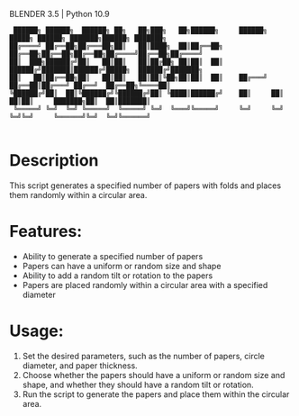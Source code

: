 BLENDER 3.5 | Python 10.9
```
 ██████╗ ██████╗  ██████╗ ██╗   ██╗███╗   ██╗██████╗     ██████╗  █████╗ ██████╗ ███████╗██████╗ ███████╗
██╔════╝ ██╔══██╗██╔═══██╗██║   ██║████╗  ██║██╔══██╗    ██╔══██╗██╔══██╗██╔══██╗██╔════╝██╔══██╗██╔════╝
██║  ███╗██████╔╝██║   ██║██║   ██║██╔██╗ ██║██║  ██║    ██████╔╝███████║██████╔╝█████╗  ██████╔╝███████╗
██║   ██║██╔══██╗██║   ██║██║   ██║██║╚██╗██║██║  ██║    ██╔═══╝ ██╔══██║██╔═══╝ ██╔══╝  ██╔══██╗╚════██║
╚██████╔╝██║  ██║╚██████╔╝╚██████╔╝██║ ╚████║██████╔╝    ██║     ██║  ██║██║     ███████╗██║  ██║███████║
 ╚═════╝ ╚═╝  ╚═╝ ╚═════╝  ╚═════╝ ╚═╝  ╚═══╝╚═════╝     ╚═╝     ╚═╝  ╚═╝╚═╝     ╚══════╝╚═╝  ╚═╝╚══════╝
                                                                                                         
```

# Description

This script generates a specified number of papers with folds and places them randomly within a circular area.

# Features:
- Ability to generate a specified number of papers
- Papers can have a uniform or random size and shape
- Ability to add a random tilt or rotation to the papers
- Papers are placed randomly within a circular area with a specified diameter

# Usage:
1. Set the desired parameters, such as the number of papers, circle diameter, and paper thickness.
2. Choose whether the papers should have a uniform or random size and shape, and whether they should have a random tilt or rotation.
3. Run the script to generate the papers and place them within the circular area.


